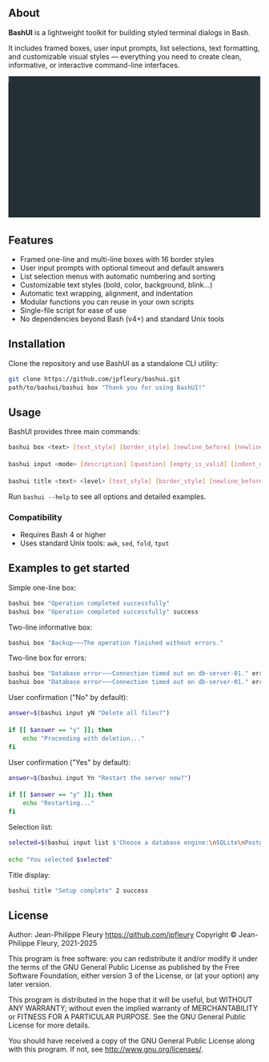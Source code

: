 ## About

**BashUI** is a lightweight toolkit for building styled terminal dialogs in Bash.

It includes framed boxes, user input prompts, list selections, text formatting, and customizable visual styles — everything you need to create clean, informative, or interactive command-line interfaces.

![Demo of BashUI](assets/demo-bashui.gif)

## Features

* Framed one-line and multi-line boxes with 16 border styles
* User input prompts with optional timeout and default answers
* List selection menus with automatic numbering and sorting
* Customizable text styles (bold, color, background, blink...)
* Automatic text wrapping, alignment, and indentation
* Modular functions you can reuse in your own scripts
* Single-file script for ease of use
* No dependencies beyond Bash (v4+) and standard Unix tools

## Installation

Clone the repository and use BashUI as a standalone CLI utility:

```bash
git clone https://github.com/jpfleury/bashui.git
path/to/bashui/bashui box "Thank you for using BashUI!"
```

## Usage

BashUI provides three main commands:

```bash
bashui box <text> [text_style] [border_style] [newline_before] [newline_after]

bashui input <mode> [description] [question] [empty_is_valid] [indent_question] [timeout_s] [text_style] [border_style]

bashui title <text> <level> [text_style] [border_style] [newline_before] [newline_after]
```

Run `bashui --help` to see all options and detailed examples.

### Compatibility

* Requires Bash 4 or higher
* Uses standard Unix tools: `awk`, `sed`, `fold`, `tput`

## Examples to get started

Simple one-line box:

```bash
bashui box "Operation completed successfully"
bashui box "Operation completed successfully" success
```

Two-line informative box:

```bash
bashui box "Backup~~~The operation finished without errors."
```

Two-line box for errors:

```bash
bashui box "Database error~~~Connection timed out on db-server-01." error
bashui box "Database error~~~Connection timed out on db-server-01." error_bg
```

User confirmation ("No" by default):

```bash
answer=$(bashui input yN "Delete all files?")

if [[ $answer == "y" ]]; then
	echo "Proceeding with deletion..."
fi
```

User confirmation ("Yes" by default):

```bash
answer=$(bashui input Yn "Restart the server now?")

if [[ $answer == "y" ]]; then
	echo "Restarting..."
fi
```

Selection list:

```bash
selected=$(bashui input list $'Choose a database engine:\nSQLite\nPostgreSQL\nMySQL')

echo "You selected $selected"
```

Title display:

```bash
bashui title "Setup complete" 2 success
```

## License

Author: Jean-Philippe Fleury <https://github.com/jpfleury>
Copyright © Jean-Philippe Fleury, 2021-2025

This program is free software: you can redistribute it and/or modify
it under the terms of the GNU General Public License as published by
the Free Software Foundation, either version 3 of the License, or
(at your option) any later version.

This program is distributed in the hope that it will be useful,
but WITHOUT ANY WARRANTY; without even the implied warranty of
MERCHANTABILITY or FITNESS FOR A PARTICULAR PURPOSE.  See the
GNU General Public License for more details.

You should have received a copy of the GNU General Public License
along with this program.  If not, see <http://www.gnu.org/licenses/>.
